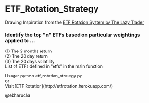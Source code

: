 # ETF_Rotation_Strategy

Drawing Inspiration from the [ETF Rotation System by The Lazy Trader](http://www.the-lazy-trader.com/2015/01/ETF-Rotation-Systems-to-beat-the-Market-SPY-IWM-EEM-EFA-TLT-TLH-DBC-GLD-ICF-RWX.html)
### Identify the top "n" ETFs based on particular weightings applied to ...
(1) The 3 months return<br> 
(2) The 20 day return<br>
(3) The 20 days volatility<br> 
List of ETFs defined in "etfs" in the main function
<p>
Usage: python etf_rotation_strategy.py<br>
or<br>
Visit [ETF Rotation](http://etfrotation.herokuapp.com/)
<p>
@ebharucha